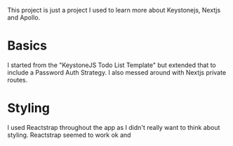 This project is just a project I used to learn more about Keystonejs, Nextjs and Apollo.

# Basics
I started from the "KeystoneJS Todo List Template" but extended that to include a Password Auth Strategy.  I also messed around with Nextjs private routes.

# Styling
I used Reactstrap throughout the app as I didn't really want to think about styling. Reactstrap seemed to work ok and 
